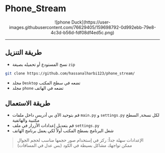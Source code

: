 # Phone_Stream

<div style="text-align:center">
 ![phone Duck](https://user-images.githubusercontent.com/76629405/159698792-0d992ebb-79e8-4c3d-b56d-fdf08df4ed5c.png)

</div>
<hr>

## طريقة التنزيل

- نسخ المستودع أو تحميله بصيغة `zip`

```bash
git clone https://github.com/hassanalharbi123/phone_stream/ 
```

- مجلد `Desktop` تضعه في سطح المكتب
- مجلد `phone` تضعه في الهاتف

## طريقة الاستعمال

- قم بتوحيد الآي بي أدريس داخل ملفات `main.py` و `settings.py` لكل نسخة, السطح مكتبية والهاتفية
- قم بتعديل إعدادات الأزرار في ملف `settings.py`
- شغل البرنامج بسطح المكتب أولاً لكي يعمل برنامج الهاتف

> الإعدادات سهلة جداً: ركز في إستخدام صور حجمها مناسب لحجم الجوال  
> ممكن تواجهك مشاكل بسيطة في الكود (بس عدل في المسافات)
